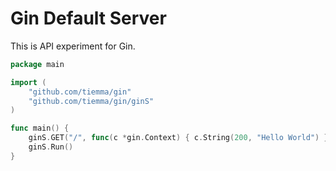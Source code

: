 # Gin Default Server

This is API experiment for Gin.

```go
package main

import (
	"github.com/tiemma/gin"
	"github.com/tiemma/gin/ginS"
)

func main() {
	ginS.GET("/", func(c *gin.Context) { c.String(200, "Hello World") })
	ginS.Run()
}
```
